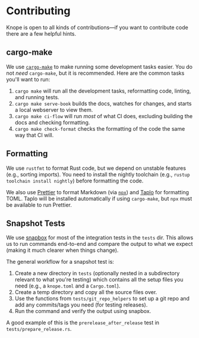# Contributing

Knope is open to all kinds of contributions—if you want to contribute code there are a few helpful hints.

## cargo-make

We use [`cargo-make`](https://sagiegurari.github.io/cargo-make/) to make running some development tasks easier. You do not _need_ `cargo-make`, but it is recommended. Here are the common tasks you'll want to run:

1. `cargo make` will run all the development tasks, reformatting code, linting, and running tests.
2. `cargo make serve-book` builds the docs, watches for changes, and starts a local webserver to view them.
3. `cargo make ci-flow` will run _most_ of what CI does, excluding building the docs and checking formatting.
4. `cargo make check-format` checks the formatting of the code the same way that CI will.

## Formatting

We use `rustfmt` to format Rust code, but we depend on unstable features (e.g., sorting imports). You need to install the nightly toolchain (e.g., `rustup toolchain install nightly`) before formatting the code.

We also use [Prettier](https://prettier.io) to format Markdown (via [`npx`](https://docs.npmjs.com/cli/v7/commands/npx)) and [Taplo](https://crates.io/crates/taplo-cli) for formatting TOML. Taplo will be installed automatically if using `cargo-make`, but `npx` must be available to run Prettier.

## Snapshot Tests

We use [snapbox](https://crates.io/crates/snapbox) for most of the integration tests in the `tests` dir. This allows us to run commands end-to-end and compare the output to what we expect (making it much clearer when things change).

The general workflow for a snapshot test is:

1. Create a new directory in `tests` (optionally nested in a subdirectory relevant to what you're testing) which contains all the setup files you need (e.g., a `knope.toml` and a `Cargo.toml`).
2. Create a temp directory and copy all the source files over.
3. Use the functions from `tests/git_repo_helpers` to set up a git repo and add any commits/tags you need (for testing releases).
4. Run the command and verify the output using snapbox.

A good example of this is the `prerelease_after_release` test in `tests/prepare_release.rs`.
